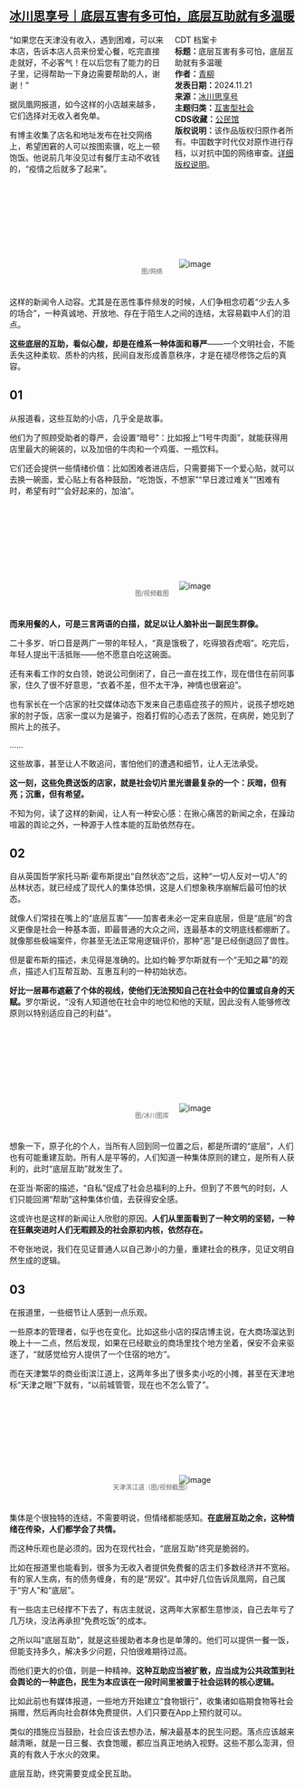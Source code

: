 <!--1732251044000-->
[冰川思享号｜底层互害有多可怕，底层互助就有多温暖](https://chinadigitaltimes.net/chinese/713357.html)
------

<div style="width:42%;float:right;padding-left:20px;"><div class="su-spoiler su-spoiler-style-fancy su-spoiler-icon-chevron-circle" data-scroll-offset="0" data-anchor-in-url="no"><div class="su-spoiler-title" tabindex="0" role="button"><span class="su-spoiler-icon"></span>CDT 档案卡</div><div class="su-spoiler-content su-u-clearfix su-u-trim"><strong>标题：</strong>底层互害有多可怕，底层互助就有多温暖<br><strong>作者：</strong><a href="https://chinadigitaltimes.net/space/冰川思享号" target="_blank">青柳</a><br><strong>发表日期：</strong>2024.11.21<br><strong>来源：</strong><a href="https://archive.ph/Czj5a" target="_blank">冰川思享号</a><br><strong>主题归类：</strong><a href="https://chinadigitaltimes.net/space/互害型社会" target="_blank">互害型社会</a><br><strong>CDS收藏：</strong><a href="https://chinadigitaltimes.net/space/%E5%85%AC%E6%B0%91%E9%A6%86" target="_blank" rel="noopener">公民馆</a><br><strong>版权说明：</strong>该作品版权归原作者所有。中国数字时代仅对原作进行存档，以对抗中国的网络审查。<a href="https://chinadigitaltimes.net/chinese/copyright">详细版权说明</a>。</div></div></div><p>“如果您在天津没有收入，遇到困难，可以来本店，告诉本店人员来份爱心餐，吃完直接走就好，不必客气！在以后您有了能力的日子里，记得帮助一下身边需要帮助的人，谢谢！”</p><p>据凤凰网报道，如今这样的小店越来越多，它们选择对无收入者免单。</p><p>有博主收集了店名和地址发布在社交网络上，希望困窘的人可以按图索骥，吃上一顿饱饭。他说前几年没见过有餐厅主动不收钱的，“疫情之后就多了起来”。</p><p><img decoding="async" src="data:image/svg+xml,%3Csvg%20xmlns='http://www.w3.org/2000/svg'%20viewBox='0%200%200%200'%3E%3C/svg%3E" alt="image" data-lazy-src="https://keep.cdt.media/assets/images/2/e/2ea0bc07/68a52704.png"><noscript><img decoding="async" src="https://keep.cdt.media/assets/images/2/e/2ea0bc07/68a52704.png" alt="image"></noscript></p><span style="font-size: 0.8em;color: #666;display: block;text-align: center;margin-bottom:32px; margin-top: -20px;line-height:22px;">图/网络</span><p>这样的新闻令人动容。尤其是在恶性事件频发的时候，人们争相念叨着“少去人多的场合”，一种真诚地、开放地、存在于陌生人之间的连结，太容易戳中人们的泪点。</p><p><strong>这些底层的互助，看似心酸，却是在维系一种体面和尊严</strong>——一个文明社会，不能丢失这种柔软、质朴的内核，民间自发形成善意秩序，才是在褪尽修饰之后的真容。</p><h2><strong>01</strong></h2><p>从报道看，这些互助的小店，几乎全是故事。</p><p>他们为了照顾受助者的尊严，会设置“暗号”：比如报上“1号牛肉面”，就能获得用店里最大的碗装的，以及加倍的牛肉和一个鸡蛋、一瓶饮料。</p><p>它们还会提供一些情绪价值：比如困难者进店后，只需要揭下一个爱心贴，就可以去换一碗面，爱心贴上有各种鼓励，“吃饱饭，不想家”“早日渡过难关”“困难有时，希望有时”“会好起来的，加油”。</p><p><img decoding="async" src="data:image/svg+xml,%3Csvg%20xmlns='http://www.w3.org/2000/svg'%20viewBox='0%200%200%200'%3E%3C/svg%3E" alt="image" data-lazy-src="https://keep.cdt.media/assets/images/2/e/2ea0bc07/2ab74fea.jpeg"><noscript><img decoding="async" src="https://keep.cdt.media/assets/images/2/e/2ea0bc07/2ab74fea.jpeg" alt="image"></noscript></p><span style="font-size: 0.8em;color: #666;display: block;text-align: center;margin-bottom:32px; margin-top: -20px;line-height:22px;">图/视频截图</span><p><strong>而来用餐的人，可是三言两语的白描，就足以让人脑补出一副民生群像。</strong></p><p>二十多岁、听口音是两广一带的年轻人，“真是饿极了，吃得狼吞虎咽”。吃完后，年轻人提出干活抵账——他不愿意白吃这碗面。</p><p>还有来看工作的女白领，她说公司倒闭了，自己一直在找工作，现在借住在前同事家，住久了很不好意思，“衣着不差，但不太干净，神情也很窘迫”。</p><p>也有家长在一个店家的社交媒体动态下发来自己患癌症孩子的照片，说孩子想吃她家的肘子饭，店家一度以为是骗子，抱着打假的心态去了医院，在病房，她见到了照片上的孩子。</p><p>……</p><p>这些故事，甚至让人不敢追问，害怕他们的遭遇和细节，让人无法承受。</p><p><strong>这一刻，这些免费送饭的店家，就是社会切片里光谱最复杂的一个：灰暗，但有亮；沉重，但有希望。</strong></p><p>不知为何，读了这样的新闻，让人有一种安心感：在揪心痛苦的新闻之余，在躁动喧嚣的舆论之外，一种源于人性本能的互助依然存在。</p><h2><strong>02</strong></h2><p>自从英国哲学家托马斯·霍布斯提出“自然状态”之后，这种“一切人反对一切人”的丛林状态，就已经成了现代人的集体恐惧，这是人们想象秩序崩解后最可怕的状态。</p><p>就像人们常挂在嘴上的“底层互害”——加害者未必一定来自底层，但是“底层”的含义更像是社会一种基本面，即最普通的大众之间，连最基本的文明底线都绷断了。就像那些极端案件，你甚至无法正常用逻辑评价，那种“恶”是已经倒退回了兽性。</p><p>但是霍布斯的描述，未见得是准确的。比如约翰·罗尔斯就有一个“无知之幕”的观点，描述人们互帮互助、互惠互利的一种初始状态。</p><p><strong>好比一层幕布遮蔽了个体的视线，使他们无法预知自己在社会中的位置或自身的天赋。</strong>罗尔斯说，“没有人知道他在社会中的地位和他的天赋，因此没有人能够修改原则以特别适应自己的利益”。</p><p><img decoding="async" src="data:image/svg+xml,%3Csvg%20xmlns='http://www.w3.org/2000/svg'%20viewBox='0%200%200%200'%3E%3C/svg%3E" alt="image" data-lazy-src="https://keep.cdt.media/assets/images/2/e/2ea0bc07/60d51bdc.png"><noscript><img decoding="async" src="https://keep.cdt.media/assets/images/2/e/2ea0bc07/60d51bdc.png" alt="image"></noscript></p><span style="font-size: 0.8em;color: #666;display: block;text-align: center;margin-bottom:32px; margin-top: -20px;line-height:22px;">图/冰川图库</span><p>想象一下，原子化的个人，当所有人回到同一位置之后，都是所谓的“底层”，人们也有可能重建互助。所有人是平等的，人们知道一种集体原则的建立，是所有人获利的，此时“底层互助”就发生了。</p><p>在亚当·斯密的描述，“自私”促成了社会总福利的上升。但到了不景气的时刻，人们只能回溯“帮助”这种集体价值，去获得安全感。</p><p>这或许也是这样的新闻让人欣慰的原因。<strong>人们从里面看到了一种文明的坚韧，一种在狂飙突进时人们无暇顾及的社会原初内核，依然存在。</strong></p><p>不夸张地说，我们在见证普通人以自己渺小的力量，重建社会的秩序，见证文明自然生成的逻辑。</p><h2><strong>03</strong></h2><p>在报道里，一些细节让人感到一点乐观。</p><p>一些原本的管理者，似乎也在变化。比如这些小店的探店博主说，在大商场溜达到晚上十一二点，然后发现，如果在已经歇业的商场里找个地方坐着，保安不会来驱逐了，“就感觉给穷人提供了一个住宿的地方”。</p><p>而在天津繁华的商业街滨江道上，这两年多出了很多卖小吃的小摊，甚至在天津地标“天津之眼”下就有，“以前城管管，现在也不怎么管了”。</p><p><img decoding="async" src="data:image/svg+xml,%3Csvg%20xmlns='http://www.w3.org/2000/svg'%20viewBox='0%200%200%200'%3E%3C/svg%3E" alt="image" data-lazy-src="https://keep.cdt.media/assets/images/2/e/2ea0bc07/6bc1af85.jpeg"><noscript><img decoding="async" src="https://keep.cdt.media/assets/images/2/e/2ea0bc07/6bc1af85.jpeg" alt="image"></noscript></p><span style="font-size: 0.8em;color: #666;display: block;text-align: center;margin-bottom:32px; margin-top: -20px;line-height:22px;">天津滨江道（图/视频截图）</span><p>集体是个很独特的连结，不需要明说，但情绪都能感知。<strong>在底层互助之余，这种情绪在传染，人们都学会了共情。</strong></p><p>而这种乐观也是必须的。因为在现代社会，“底层互助”终究是脆弱的。</p><p>比如在报道里也能看到，很多为无收入者提供免费餐的店主们多数经济并不宽裕。有的家人生病，有的债务缠身，有的是“房奴”。其中好几位告诉凤凰网，自己属于“穷人”和“底层”。</p><p>有一些店主已经撑不下去了，有店主就说，这两年大家都生意惨淡，自己去年亏了几万块，没法再承担“免费吃饭”的成本。</p><p>之所以叫“底层互助”，就是这些援助者本身也是单薄的。他们可以提供一餐一饭，但能支持多久，解决多少问题，只怕很难期待过高。</p><p>而他们更大的价值，则是一种精神。<strong>这种互助应当被扩散，应当成为公共政策到社会舆论的一种底色，民生为本应该在一段时间里被置于社会运转的核心逻辑。</strong></p><p>比如此前也有媒体报道，一些地方开始建立“食物银行”，收集诸如临期食物等社会捐赠，然后再向社会群体免费提供，人们只要在App上预约就可以。</p><p>类似的措施应当鼓励，社会应该去想办法，解决最基本的民生问题。落点应该越来越清晰，就是一日三餐、衣食饱暖，都应当真正地纳入视野。这些不那么澎湃，但真的有救人于水火的效果。</p><p>底层互助，终究需要变成全民互助。</p><div class="addtoany_share_save_container addtoany_content addtoany_content_bottom"><div class="a2a_kit a2a_kit_size_32 addtoany_list" data-a2a-url="https://chinadigitaltimes.net/chinese/713357.html" data-a2a-title="冰川思享号｜底层互害有多可怕，底层互助就有多温暖"><a class="a2a_button_facebook" href="https://www.addtoany.com/add_to/facebook?linkurl=https%3A%2F%2Fchinadigitaltimes.net%2Fchinese%2F713357.html&amp;linkname=%E5%86%B0%E5%B7%9D%E6%80%9D%E4%BA%AB%E5%8F%B7%EF%BD%9C%E5%BA%95%E5%B1%82%E4%BA%92%E5%AE%B3%E6%9C%89%E5%A4%9A%E5%8F%AF%E6%80%95%EF%BC%8C%E5%BA%95%E5%B1%82%E4%BA%92%E5%8A%A9%E5%B0%B1%E6%9C%89%E5%A4%9A%E6%B8%A9%E6%9A%96" title="Facebook" rel="nofollow noopener" target="_blank"></a><a class="a2a_button_twitter" href="https://www.addtoany.com/add_to/twitter?linkurl=https%3A%2F%2Fchinadigitaltimes.net%2Fchinese%2F713357.html&amp;linkname=%E5%86%B0%E5%B7%9D%E6%80%9D%E4%BA%AB%E5%8F%B7%EF%BD%9C%E5%BA%95%E5%B1%82%E4%BA%92%E5%AE%B3%E6%9C%89%E5%A4%9A%E5%8F%AF%E6%80%95%EF%BC%8C%E5%BA%95%E5%B1%82%E4%BA%92%E5%8A%A9%E5%B0%B1%E6%9C%89%E5%A4%9A%E6%B8%A9%E6%9A%96" title="Twitter" rel="nofollow noopener" target="_blank"></a><a class="a2a_button_telegram" href="https://www.addtoany.com/add_to/telegram?linkurl=https%3A%2F%2Fchinadigitaltimes.net%2Fchinese%2F713357.html&amp;linkname=%E5%86%B0%E5%B7%9D%E6%80%9D%E4%BA%AB%E5%8F%B7%EF%BD%9C%E5%BA%95%E5%B1%82%E4%BA%92%E5%AE%B3%E6%9C%89%E5%A4%9A%E5%8F%AF%E6%80%95%EF%BC%8C%E5%BA%95%E5%B1%82%E4%BA%92%E5%8A%A9%E5%B0%B1%E6%9C%89%E5%A4%9A%E6%B8%A9%E6%9A%96" title="Telegram" rel="nofollow noopener" target="_blank"></a><a class="a2a_button_reddit" href="https://www.addtoany.com/add_to/reddit?linkurl=https%3A%2F%2Fchinadigitaltimes.net%2Fchinese%2F713357.html&amp;linkname=%E5%86%B0%E5%B7%9D%E6%80%9D%E4%BA%AB%E5%8F%B7%EF%BD%9C%E5%BA%95%E5%B1%82%E4%BA%92%E5%AE%B3%E6%9C%89%E5%A4%9A%E5%8F%AF%E6%80%95%EF%BC%8C%E5%BA%95%E5%B1%82%E4%BA%92%E5%8A%A9%E5%B0%B1%E6%9C%89%E5%A4%9A%E6%B8%A9%E6%9A%96" title="Reddit" rel="nofollow noopener" target="_blank"></a><a class="a2a_button_whatsapp" href="https://www.addtoany.com/add_to/whatsapp?linkurl=https%3A%2F%2Fchinadigitaltimes.net%2Fchinese%2F713357.html&amp;linkname=%E5%86%B0%E5%B7%9D%E6%80%9D%E4%BA%AB%E5%8F%B7%EF%BD%9C%E5%BA%95%E5%B1%82%E4%BA%92%E5%AE%B3%E6%9C%89%E5%A4%9A%E5%8F%AF%E6%80%95%EF%BC%8C%E5%BA%95%E5%B1%82%E4%BA%92%E5%8A%A9%E5%B0%B1%E6%9C%89%E5%A4%9A%E6%B8%A9%E6%9A%96" title="WhatsApp" rel="nofollow noopener" target="_blank"></a><a class="a2a_button_email" href="https://www.addtoany.com/add_to/email?linkurl=https%3A%2F%2Fchinadigitaltimes.net%2Fchinese%2F713357.html&amp;linkname=%E5%86%B0%E5%B7%9D%E6%80%9D%E4%BA%AB%E5%8F%B7%EF%BD%9C%E5%BA%95%E5%B1%82%E4%BA%92%E5%AE%B3%E6%9C%89%E5%A4%9A%E5%8F%AF%E6%80%95%EF%BC%8C%E5%BA%95%E5%B1%82%E4%BA%92%E5%8A%A9%E5%B0%B1%E6%9C%89%E5%A4%9A%E6%B8%A9%E6%9A%96" title="Email" rel="nofollow noopener" target="_blank"></a><a class="a2a_button_copy_link" href="https://www.addtoany.com/add_to/copy_link?linkurl=https%3A%2F%2Fchinadigitaltimes.net%2Fchinese%2F713357.html&amp;linkname=%E5%86%B0%E5%B7%9D%E6%80%9D%E4%BA%AB%E5%8F%B7%EF%BD%9C%E5%BA%95%E5%B1%82%E4%BA%92%E5%AE%B3%E6%9C%89%E5%A4%9A%E5%8F%AF%E6%80%95%EF%BC%8C%E5%BA%95%E5%B1%82%E4%BA%92%E5%8A%A9%E5%B0%B1%E6%9C%89%E5%A4%9A%E6%B8%A9%E6%9A%96" title="Copy Link" rel="nofollow noopener" target="_blank"></a><a class="a2a_dd addtoany_share_save addtoany_share" href="https://www.addtoany.com/share"></a></div></div>
